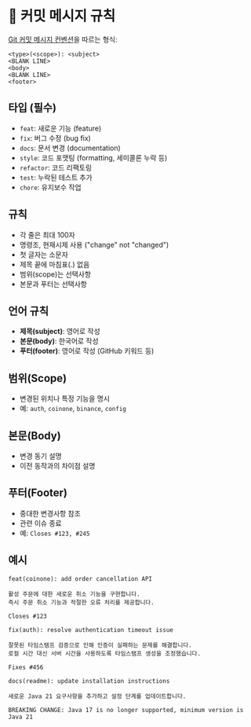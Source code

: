 # 📝 커밋 메시지 규칙

[Git 커밋 메시지 컨벤션](https://gist.github.com/stephenparish/9941e89d80e2bc58a153)을 따르는 형식:

```text
<type>(<scope>): <subject>
<BLANK LINE>
<body>
<BLANK LINE>
<footer>
```

## 타입 (필수)
- `feat`: 새로운 기능 (feature)
- `fix`: 버그 수정 (bug fix)
- `docs`: 문서 변경 (documentation)
- `style`: 코드 포맷팅 (formatting, 세미콜론 누락 등)
- `refactor`: 코드 리팩토링
- `test`: 누락된 테스트 추가
- `chore`: 유지보수 작업

## 규칙
- 각 줄은 최대 100자
- 명령조, 현재시제 사용 ("change" not "changed")
- 첫 글자는 소문자
- 제목 끝에 마침표(.) 없음
- 범위(scope)는 선택사항
- 본문과 푸터는 선택사항

## 언어 규칙
- **제목(subject)**: 영어로 작성
- **본문(body)**: 한국어로 작성
- **푸터(footer)**: 영어로 작성 (GitHub 키워드 등)

## 범위(Scope)
- 변경된 위치나 특정 기능을 명시
- 예: `auth`, `coinone`, `binance`, `config`

## 본문(Body)
- 변경 동기 설명
- 이전 동작과의 차이점 설명

## 푸터(Footer)
- 중대한 변경사항 참조
- 관련 이슈 종료
- 예: `Closes #123, #245`

## 예시

```text
feat(coinone): add order cancellation API

활성 주문에 대한 새로운 취소 기능을 구현합니다.
즉시 주문 취소 기능과 적절한 오류 처리를 제공합니다.

Closes #123
```

```text
fix(auth): resolve authentication timeout issue

잘못된 타임스탬프 검증으로 인해 인증이 실패하는 문제를 해결합니다.
로컬 시간 대신 서버 시간을 사용하도록 타임스탬프 생성을 조정했습니다.

Fixes #456
```

```text
docs(readme): update installation instructions

새로운 Java 21 요구사항을 추가하고 설정 단계를 업데이트합니다.

BREAKING CHANGE: Java 17 is no longer supported, minimum version is Java 21
```